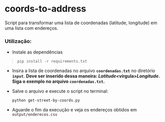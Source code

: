 # coords-to-address
Script para transformar uma lista de coordenadas (latitude, longitude) em uma lista com endereços.

### Utilização:

* Instale as dependências
>`pip install -r requirements.txt`

* Insira a lista de coordenadas no arquivo **`coordenadas.txt`** no diretório **`input`**.
    **Deve ser inserido dessa maneira: *Latitude*<vírgula>*Longitude*.**
    **Siga o exemplo no arquivo `coordenadas.txt`.**
    
* Salve o arquivo e execute o script no terminal:
    
    `python get-street-by-coords.py`
    
* Aguarde o fim da execução e veja os endereços obtidos em `output/enderecos.csv`
